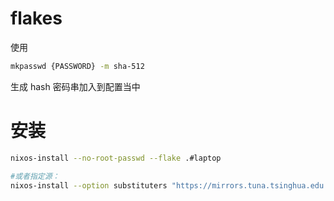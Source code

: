 # flakes

使用
``` bash
mkpasswd {PASSWORD} -m sha-512
```
生成 hash 密码串加入到配置当中

# 安装
```bash
nixos-install --no-root-passwd --flake .#laptop

#或者指定源：
nixos-install --option substituters "https://mirrors.tuna.tsinghua.edu.cn/nix-channels/store" --no-root-passwd --flake .#laptop
```
